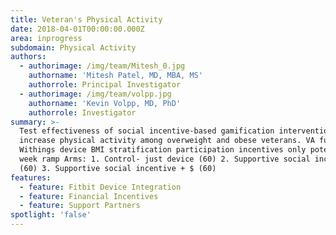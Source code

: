```yaml
---
title: Veteran's Physical Activity
date: 2018-04-01T00:00:00.000Z
area: inprogress
subdomain: Physical Activity
authors:
  - authorimage: /img/team/Mitesh_0.jpg
    authorname: 'Mitesh Patel, MD, MBA, MS'
    authorrole: Principal Investigator
  - authorimage: /img/team/volpp.jpg
    authorname: 'Kevin Volpp, MD, PhD'
    authorrole: Investigator
summary: >-
  Test effectiveness of social incentive-based gamification intervention to
  increase physical activity among overweight and obese veterans. VA funding
  Withings device BMI stratification participation incentives only potentially 4
  week ramp Arms: 1. Control- just device (60) 2. Supportive social incentive
  (60) 3. Supportive social incentive + $ (60)
features:
  - feature: Fitbit Device Integration
  - feature: Financial Incentives
  - feature: Support Partners
spotlight: 'false'
---
```


